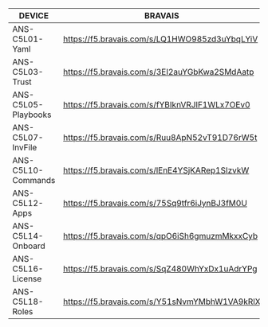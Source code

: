 DEVICE              | BRAVAIS                                       | BIGIP1A | BIGIP1B
--------------------|-----------------------------------------------|---------|---------
ANS-C5L01-Yaml      | https://f5.bravais.com/s/LQ1HWO985zd3uYbqLYiV |         |
ANS-C5L03-Trust     | https://f5.bravais.com/s/3EI2auYGbKwa2SMdAatp | bigip1a |
ANS-C5L05-Playbooks | https://f5.bravais.com/s/fYBIknVRJlF1WLx7OEv0 | bigip1a |
ANS-C5L07-InvFile   | https://f5.bravais.com/s/Ruu8ApN52vT91D76rW5t | bigip1a | bigip1b
ANS-C5L10-Commands  | https://f5.bravais.com/s/lEnE4YSjKARep1SIzvkW | bigip1a |
ANS-C5L12-Apps      | https://f5.bravais.com/s/75Sq9tfr6iJynBJ3fM0U | bigip1a |
ANS-C5L14-Onboard   | https://f5.bravais.com/s/qpO6iSh6gmuzmMkxxCyb | bigip1a | bigip1b
ANS-C5L16-License   | https://f5.bravais.com/s/SqZ480WhYxDx1uAdrYPg | bigip1a | bigip1b
ANS-C5L18-Roles     | https://f5.bravais.com/s/Y51sNvmYMbhW1VA9kRlX | bigip1a | bigip1b







